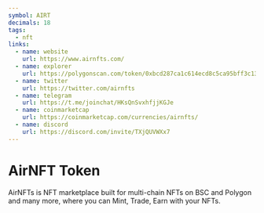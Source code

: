 ```yaml
---
symbol: AIRT
decimals: 18
tags:
  - nft
links:
  - name: website
    url: https://www.airnfts.com/
  - name: explorer
    url: https://polygonscan.com/token/0xbcd287ca1c614ecd8c5ca95bff3c13c392192df5
  - name: twitter
    url: https://twitter.com/airnfts
  - name: telegram
    url: https://t.me/joinchat/HKsQnSvxhfjjKGJe
  - name: coinmarketcap
    url: https://coinmarketcap.com/currencies/airnfts/
  - name: discord
    url: https://discord.com/invite/TXjQUVWXx7
---
```


# AirNFT Token

AirNFTs is NFT marketplace built for multi-chain NFTs on BSC and Polygon and many more, where you can Mint, Trade, Earn with your NFTs.
